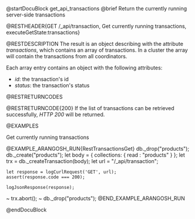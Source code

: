 
@startDocuBlock get_api_transactions
@brief Return the currently running server-side transactions

@RESTHEADER{GET /_api/transaction, Get currently running transactions, executeGetState:transactions}

@RESTDESCRIPTION
The result is an object describing with the attribute *transactions*, which contains
an array of transactions.
In a cluster the array will contain the transactions from all coordinators.

Each array entry contains an object with the following attributes:

- *id*: the transaction's id
- *status*: the transaction's status

@RESTRETURNCODES

@RESTRETURNCODE{200}
If the list of transactions can be retrieved successfully, *HTTP 200* will be returned.

@EXAMPLES

Get currently running transactions

@EXAMPLE_ARANGOSH_RUN{RestTransactionsGet}
    db._drop("products");
    db._create("products");
    let body = {
      collections: {
        read : "products"
      }
    };
    let trx = db._createTransaction(body);
    let url = "/_api/transaction";

    let response = logCurlRequest('GET', url);
    assert(response.code === 200);

    logJsonResponse(response);

  ~ trx.abort();
  ~ db._drop("products");
@END_EXAMPLE_ARANGOSH_RUN

@endDocuBlock

